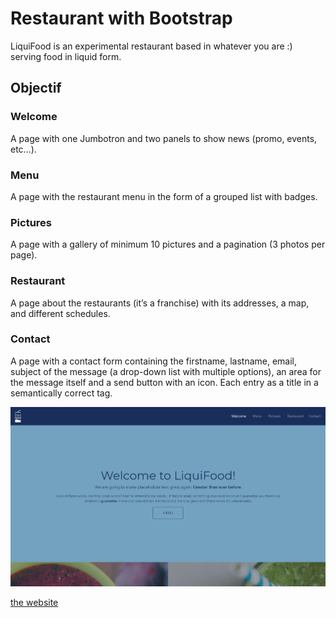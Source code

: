 # Restaurant with Bootstrap

LiquiFood is an experimental restaurant based in whatever you are :) serving food in liquid form.

## Objectif

### Welcome
A page with one Jumbotron and two panels to show news (promo, events, etc…​).

### Menu
A page with the restaurant menu in the form of a grouped list with badges.

### Pictures
A page with a gallery of minimum 10 pictures and a pagination (3 photos per page).

### Restaurant
A page about the restaurants (it’s a franchise) with its addresses, a map, and different schedules.

### Contact
A page with a contact form containing the firstname, lastname, email, subject of the message (a drop-down list with multiple options), an area for the message itself and a send button with an icon. Each entry as a title in a semantically correct tag.

![desktop display](assets/img/welcome.jpg)

[the website](https://wailmadrane.github.io/restaurant-css-framework/)